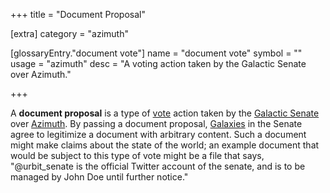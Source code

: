 +++
title = "Document Proposal"

[extra]
category = "azimuth"

[glossaryEntry."document vote"]
name = "document vote"
symbol = ""
usage = "azimuth"
desc = "A voting action taken by the Galactic Senate over Azimuth."

+++

A **document proposal** is a type of [vote](/glossary/voting) action taken by the [Galactic Senate](/glossary/senate) over [Azimuth](/glossary/azimuth). By passing a document proposal, [Galaxies](/glossary/galaxy) in the Senate agree to legitimize a document with arbitrary content. Such a document might make claims about the state of the world; an example document that would be subject to this type of vote might be a file that says, "@urbit_senate is the official Twitter account of the senate, and is to be managed by John Doe until further notice."

